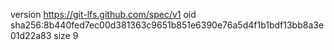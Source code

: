 version https://git-lfs.github.com/spec/v1
oid sha256:8b440fed7ec00d381363c9651b851e6390e76a5d4f1b1bdf13bb8a3e01d22a83
size 9
